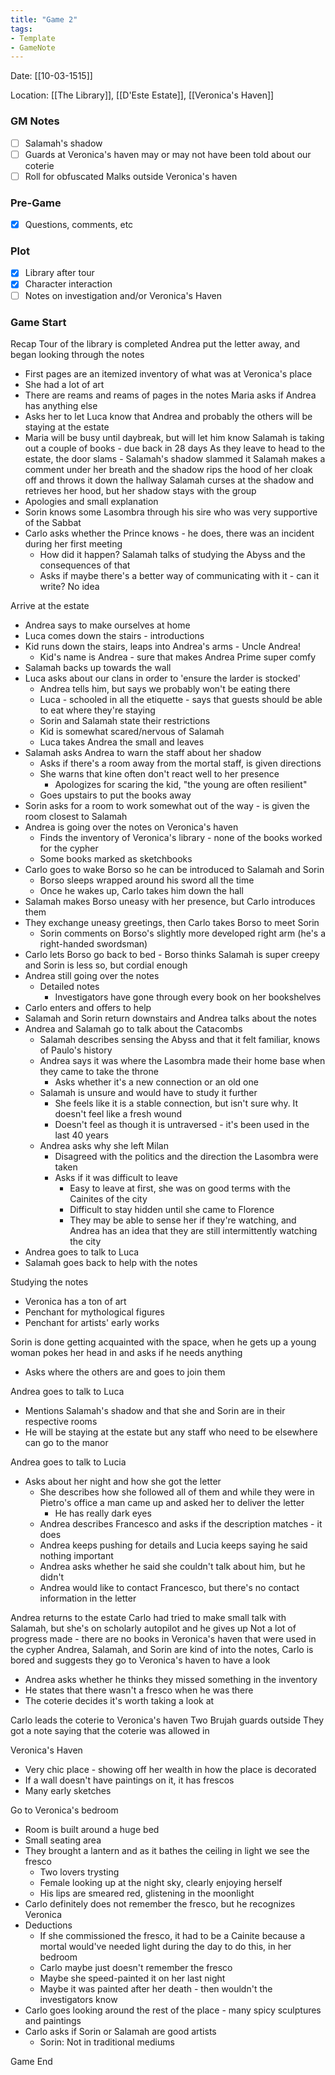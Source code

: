 ```yaml
---
title: "Game 2"
tags:
- Template
- GameNote
---
```


Date: [[10-03-1515]]

Location: [[The Library]], [[D'Este Estate]], [[Veronica's Haven]]

### GM Notes
- [ ] Salamah's shadow
- [ ] Guards at Veronica's haven may or may not have been told about our coterie
- [ ] Roll for obfuscated Malks outside Veronica's haven

### Pre-Game
- [x] Questions, comments, etc

### Plot
- [x] Library after tour
- [x] Character interaction
- [ ] Notes on investigation and/or Veronica's Haven

### Game Start

Recap
Tour of the library is completed
Andrea put the letter away, and began looking through the notes
- First pages are an itemized inventory of what was at Veronica's place
- She had a lot of art
- There are reams and reams of pages in the notes
Maria asks if Andrea has anything else
- Asks her to let Luca know that Andrea and probably the others will be staying at the estate
- Maria will be busy until daybreak, but will let him know
Salamah is taking out a couple of books - due back in 28 days
As they leave to head to the estate, the door slams - Salamah's shadow slammed it
Salamah makes a comment under her breath and the shadow rips the hood of her cloak off and throws it down the hallway
Salamah curses at the shadow and retrieves her hood, but her shadow stays with the group
- Apologies and small explanation
- Sorin knows some Lasombra through his sire who was very supportive of the Sabbat
- Carlo asks whether the Prince knows - he does, there was an incident during her first meeting
	- How did it happen? Salamah talks of studying the Abyss and the consequences of that
	- Asks if maybe there's a better way of communicating with it - can it write? No idea

Arrive at the estate
- Andrea says to make ourselves at home
- Luca comes down the stairs - introductions
- Kid runs down the stairs, leaps into Andrea's arms - Uncle Andrea!
	- Kid's name is Andrea - sure that makes Andrea Prime super comfy
- Salamah backs up towards the wall
- Luca asks about our clans in order to 'ensure the larder is stocked'
	- Andrea tells him, but says we probably won't be eating there
	- Luca - schooled in all the etiquette - says that guests should be able to eat where they're staying
	- Sorin and Salamah state their restrictions
	- Kid is somewhat scared/nervous of Salamah
	- Luca takes Andrea the small and leaves
- Salamah asks Andrea to warn the staff about her shadow
	- Asks if there's a room away from the mortal staff, is given directions
	- She warns that kine often don't react well to her presence
		- Apologizes for scaring the kid, "the young are often resilient"
	- Goes upstairs to put the books away
- Sorin asks for a room to work somewhat out of the way - is given the room closest to Salamah
- Andrea is going over the notes on Veronica's haven
	- Finds the inventory of Veronica's library - none of the books worked for the cypher
	- Some books marked as sketchbooks
- Carlo goes to wake Borso so he can be introduced to Salamah and Sorin
	- Borso sleeps wrapped around his sword all the time
	- Once he wakes up, Carlo takes him down the hall
- Salamah makes Borso uneasy with her presence, but Carlo introduces them
- They exchange uneasy greetings, then Carlo takes Borso to meet Sorin
	- Sorin comments on Borso's slightly more developed right arm (he's a right-handed swordsman)
- Carlo lets Borso go back to bed - Borso thinks Salamah is super creepy and Sorin is less so, but cordial enough
- Andrea still going over the notes
	- Detailed notes
		- Investigators have gone through every book on her bookshelves
- Carlo enters and offers to help
- Salamah and Sorin return downstairs and Andrea talks about the notes
- Andrea and Salamah go to talk about the Catacombs
	- Salamah describes sensing the Abyss and that it felt familiar, knows of Paulo's history
	- Andrea says it was where the Lasombra made their home base when they came to take the throne
		- Asks whether it's a new connection or an old one
	- Salamah is unsure and would have to study it further
		- She feels like it is a stable connection, but isn't sure why. It doesn't feel like a fresh wound
		- Doesn't feel as though it is untraversed - it's been used in the last 40 years
	- Andrea asks why she left Milan
		- Disagreed with the politics and the direction the Lasombra were taken
		- Asks if it was difficult to leave
			- Easy to leave at first, she was on good terms with the Cainites of the city
			- Difficult to stay hidden until she came to Florence
			- They may be able to sense her if they're watching, and Andrea has an idea that they are still intermittently watching the city
- Andrea goes to talk to Luca
- Salamah goes back to help with the notes

Studying the notes
- Veronica has a ton of art
- Penchant for mythological figures
- Penchant for artists' early works

Sorin is done getting acquainted with the space, when he gets up a young woman pokes her head in and asks if he needs anything
- Asks where the others are and goes to join them

Andrea goes to talk to Luca
- Mentions Salamah's shadow and that she and Sorin are in their respective rooms
- He will be staying at the estate but any staff who need to be elsewhere can go to the manor

Andrea goes to talk to Lucia
- Asks about her night and how she got the letter
	- She describes how she followed all of them and while they were in Pietro's office a man came up and asked her to deliver the letter
		- He has really dark eyes
	- Andrea describes Francesco and asks if the description matches - it does
	- Andrea keeps pushing for details and Lucia keeps saying he said nothing important
	- Andrea asks whether he said she couldn't talk about him, but he didn't
	- Andrea would like to contact Francesco, but there's no contact information in the letter

Andrea returns to the estate
Carlo had tried to make small talk with Salamah, but she's on scholarly autopilot and he gives up
Not a lot of progress made - there are no books in Veronica's haven that were used in the cypher
Andrea, Salamah, and Sorin are kind of into the notes, Carlo is bored and suggests they go to Veronica's haven to have a look
- Andrea asks whether he thinks they missed something in the inventory
- He states that there wasn't a fresco when he was there
- The coterie decides it's worth taking a look at

Carlo leads the coterie to Veronica's haven
Two Brujah guards outside
They got a note saying that the coterie was allowed in

Veronica's Haven
- Very chic place - showing off her wealth in how the place is decorated
- If a wall doesn't have paintings on it, it has frescos
- Many early sketches

Go to Veronica's bedroom
- Room is built around a huge bed
- Small seating area
- They brought a lantern and as it bathes the ceiling in light we see the fresco
	- Two lovers trysting
	- Female looking up at the night sky, clearly enjoying herself
	- His lips are smeared red, glistening in the moonlight
- Carlo definitely does not remember the fresco, but he recognizes Veronica
- Deductions
	- If she commissioned the fresco, it had to be a Cainite because a mortal would've needed light during the day to do this, in her bedroom
	- Carlo maybe just doesn't remember the fresco
	- Maybe she speed-painted it on her last night
	- Maybe it was painted after her death - then wouldn't the investigators know
- Carlo goes looking around the rest of the place - many spicy sculptures and paintings
- Carlo asks if Sorin or Salamah are good artists
	- Sorin: Not in traditional mediums

Game End